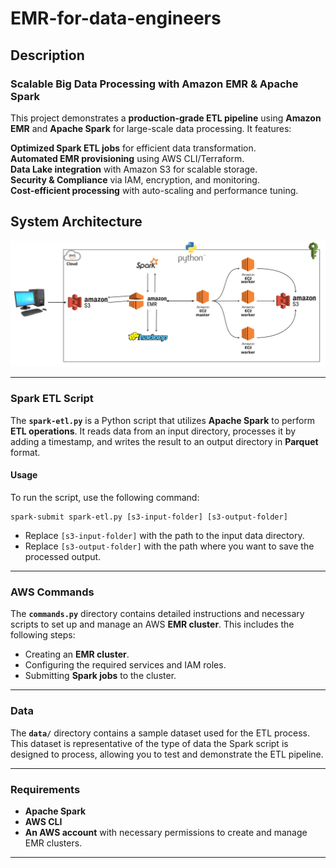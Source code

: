 # EMR-for-data-engineers

## Description
### **Scalable Big Data Processing with Amazon EMR & Apache Spark**  

This project demonstrates a **production-grade ETL pipeline** using **Amazon EMR** and **Apache Spark** for large-scale data processing. It features:  

 **Optimized Spark ETL jobs** for efficient data transformation.  
 **Automated EMR provisioning** using AWS CLI/Terraform.  
 **Data Lake integration** with Amazon S3 for scalable storage.  
 **Security & Compliance** via IAM, encryption, and monitoring.  
 **Cost-efficient processing** with auto-scaling and performance tuning.  

## System Architecture
![image alt](https://github.com/Vinay4348/EMR-for-data-engineers/blob/main/Architecture.png?raw=true)


---

### **Spark ETL Script**

The **`spark-etl.py`** is a Python script that utilizes **Apache Spark** to perform **ETL operations**. It reads data from an input directory, processes it by adding a timestamp, and writes the result to an output directory in **Parquet** format.

#### **Usage**

To run the script, use the following command:
```
spark-submit spark-etl.py [s3-input-folder] [s3-output-folder]
```
- Replace `[s3-input-folder]` with the path to the input data directory.
- Replace `[s3-output-folder]` with the path where you want to save the processed output.

---

### **AWS Commands**

The **`commands.py`** directory contains detailed instructions and necessary scripts to set up and manage an AWS **EMR cluster**. This includes the following steps:
- Creating an **EMR cluster**.
- Configuring the required services and IAM roles.
- Submitting **Spark jobs** to the cluster.

---

### **Data**

The **`data/`** directory contains a sample dataset used for the ETL process. This dataset is representative of the type of data the Spark script is designed to process, allowing you to test and demonstrate the ETL pipeline.

---

### **Requirements**
- **Apache Spark**
- **AWS CLI**
- **An AWS account** with necessary permissions to create and manage EMR clusters.

--- 
